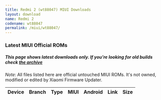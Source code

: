 ```yaml
---
title: Redmi 2 (wt88047) MIUI Downloads
layout: download
name: Redmi 2
codename: wt88047
permalink: /miui/wt88047/
---
```

### Latest MIUI Official ROMs
##### This page shows latest downloads only. If you're looking for old builds check [the archive](/archive/miui/wt88047/)
*Note*: All files listed here are official untouched MIUI ROMs. It's not owned, modified or edited by Xiaomi Firmware Updater.


<div class="table-responsive-md" id="table-wrapper">
<table id="firmware" class="compact table table-striped table-hover table-sm">
    <thead class="thead-dark">
        <tr>
            <th>Device</th>
            <th>Branch</th>
            <th>Type</th>
            <th>MIUI</th>
            <th>Android</th>
            <th>Link</th>
            <th>Size</th>
        </tr>
    </thead>
    <script>loadMiuiDownloads('wt88047')</script>
</table>
</div>



